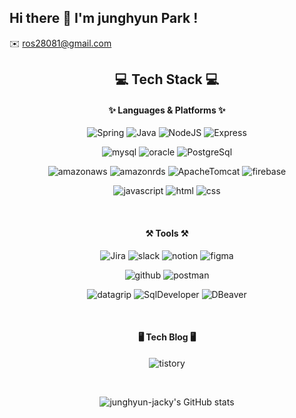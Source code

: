 ## Hi there 👋 I'm junghyun Park !
✉️ ros28081@gmail.com
<div align="center">
   
## 💻 Tech Stack 💻   
   
#### ✨ Languages & Platforms ✨   
![Spring](https://img.shields.io/badge/Spring-6DB33F?style=for-the-badge&logo=Spring&logoColor=white)
![Java](https://img.shields.io/badge/Java-007396?style=for-the-badge&logo=Java&logoColor=white)
![NodeJS](https://img.shields.io/badge/Node.js-339933?style=for-the-badge&logo=Node.js&logoColor=white)
![Express](https://img.shields.io/badge/Express-000000?style=for-the-badge&logo=Express&logoColor=white)
   
![mysql](https://img.shields.io/badge/MySQL-4479A1?style=for-the-badge&logo=MySQL&logoColor=white)
![oracle](https://img.shields.io/badge/Oracle-F80000?style=for-the-badge&logo=Oracle&logoColor=white)
![PostgreSql](https://img.shields.io/badge/Postgresql-4169E1?style=for-the-badge&logo=Postgresql&logoColor=white)

![amazonaws](https://img.shields.io/badge/AmazonAWS-232F3E?style=for-the-badge&logo=AmazonAWS&logoColor=white)
![amazonrds](https://img.shields.io/badge/AmazonRDS-527FFF?style=for-the-badge&logo=AmazonRDS&logoColor=white)
![ApacheTomcat](https://img.shields.io/badge/ApacheTomcat-F8DC75?style=for-the-badge&logo=ApacheTomcat&logoColor=white)
![firebase](https://img.shields.io/badge/Firebase-FFCA28?style=for-the-badge&logo=Firebase&logoColor=white)
    
![javascript](https://img.shields.io/badge/JavaScript-F7DF1E?style=for-the-badge&logo=JavaScript&logoColor=white)
![html](https://img.shields.io/badge/HTML5-E34F26?style=for-the-badge&logo=HTML5&logoColor=white)
![css](https://img.shields.io/badge/CSS3-1572B6?style=for-the-badge&logo=CSS3&logoColor=white)

<br>
   
#### ⚒ Tools ⚒   
![Jira](https://img.shields.io/badge/Jira-0052CC?style=for-the-badge&logo=Jira&logoColor=white)
![slack](https://img.shields.io/badge/slack-4a154b?style=for-the-badge&logo=slack&logoColor=white)
![notion](https://img.shields.io/badge/Notion-000000?style=for-the-badge&logo=Notion&logoColor=white)
![figma](https://img.shields.io/badge/Figma-F24E1E?style=for-the-badge&logo=Figma&logoColor=white)

![github](https://img.shields.io/badge/GitHub-181717?style=for-the-badge&logo=GitHub&logoColor=white)
![postman](https://img.shields.io/badge/Postman-FF6C37?style=for-the-badge&logo=Postman&logoColor=white)

![datagrip](https://img.shields.io/badge/DataGrip-000000?style=for-the-badge&logo=DataGrip&logoColor=white)
![SqlDeveloper](https://img.shields.io/badge/SqlDeveloper-3d3d3d?style=for-the-badge&logo=SqlDeveloper&logoColor=white)
![DBeaver](https://img.shields.io/badge/DBeaver-5b82a3?style=for-the-badge&logo=DBeaver&logoColor=white)

<br>
   
#### 🖥 Tech Blog 🖥   
![tistory](https://img.shields.io/badge/Tistory-000000?style=for-the-badge&logo=tistory&logoColor=white)

<br>
  
![junghyun-jacky's GitHub stats](https://github-readme-stats.vercel.app/api?username=junghyun-jacky&show_icons=true&theme=radical)

</div>

<!--
**junghyun-jacky/junghyun-jacky** is a ✨ _special_ ✨ repository because its `README.md` (this file) appears on your GitHub profile.

Here are some ideas to get you started:

- 🔭 I’m currently working on ...
- 🌱 I’m currently learning ...
- 👯 I’m looking to collaborate on ...
- 🤔 I’m looking for help with ...
- 💬 Ask me about ...
- 📫 How to reach me: ...
- 😄 Pronouns: ...
- ⚡ Fun fact: ...
-->
